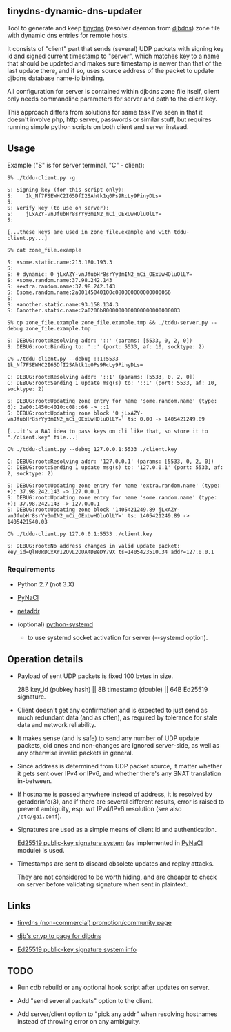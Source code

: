 tinydns-dynamic-dns-updater
--------------------

Tool to generate and keep [tinydns](http://tinydns.org/)
(resolver daemon from [djbdns](http://cr.yp.to/djbdns.html))
zone file with dynamic dns entries for remote hosts.

It consists of "client" part that sends (several) UDP packets with signing key
id and signed current timestamp to "server", which matches key to a name that
should be updated and makes sure timestamp is newer than that of the last update
there, and if so, uses source address of the packet to update djbdns database
name-ip binding.

All configuration for server is contained within djbdns zone file itself, client
only needs commandline parameters for server and path to the client key.

This approach differs from solutions for same task I've seen in that it doesn't
involve php, http server, passwords or similar stuff, but requires running
simple python scripts on both client and server instead.



Usage
--------------------

Example ("S" is for server terminal, "C" - client):

```
S% ./tddu-client.py -g

S: Signing key (for this script only):
S:    1k_Nf7FSEWHC2I65DfI2SAhtk1q0Ps9RcLy9PinyDLs=
S:
S: Verify key (to use on server):
S:    jLxAZY-vnJfubHr8srYy3mIN2_mCi_OExUwHOluOlLY=
S:

[...these keys are used in zone_file.example and with tddu-client.py...]

S% cat zone_file.example

S: +some.static.name:213.180.193.3
S:
S: # dynamic: 0 jLxAZY-vnJfubHr8srYy3mIN2_mCi_OExUwHOluOlLY=
S: +some.random.name:37.98.242.143
S: +extra.random.name:37.98.242.143
S: 6some.random.name:2a00145040100c080000000000000066
S:
S: +another.static.name:93.158.134.3
S: 6another.static.name:2a0206b8000000000000000000000003

S% cp zone_file.example zone_file.example.tmp && ./tddu-server.py --debug zone_file.example.tmp

S: DEBUG:root:Resolving addr: '::' (params: [5533, 0, 2, 0])
S: DEBUG:root:Binding to: '::' (port: 5533, af: 10, socktype: 2)

C% ./tddu-client.py --debug ::1:5533 1k_Nf7FSEWHC2I65DfI2SAhtk1q0Ps9RcLy9PinyDLs=

C: DEBUG:root:Resolving addr: '::1' (params: [5533, 0, 2, 0])
C: DEBUG:root:Sending 1 update msg(s) to: '::1' (port: 5533, af: 10, socktype: 2)

S: DEBUG:root:Updating zone entry for name 'some.random.name' (type: 6): 2a00:1450:4010:c08::66 -> ::1
S: DEBUG:root:Updating zone block '0 jLxAZY-vnJfubHr8srYy3mIN2_mCi_OExUwHOluOlLY=' ts: 0.00 -> 1405421249.89

[...it's a BAD idea to pass keys on cli like that, so store it to "./client.key" file...]

C% ./tddu-client.py --debug 127.0.0.1:5533 ./client.key

C: DEBUG:root:Resolving addr: '127.0.0.1' (params: [5533, 0, 2, 0])
C: DEBUG:root:Sending 1 update msg(s) to: '127.0.0.1' (port: 5533, af: 2, socktype: 2)

S: DEBUG:root:Updating zone entry for name 'extra.random.name' (type: +): 37.98.242.143 -> 127.0.0.1
S: DEBUG:root:Updating zone entry for name 'some.random.name' (type: +): 37.98.242.143 -> 127.0.0.1
S: DEBUG:root:Updating zone block '1405421249.89 jLxAZY-vnJfubHr8srYy3mIN2_mCi_OExUwHOluOlLY=' ts: 1405421249.89 -> 1405421540.03

C% ./tddu-client.py 127.0.0.1:5533 ./client.key

S: DEBUG:root:No address changes in valid update packet: key_id=QlH0RDCxXrI2OvL2OUA4DBeDY79X ts=1405423510.34 addr=127.0.0.1
```


### Requirements

 * Python 2.7 (not 3.X)

 * [PyNaCl](http://pynacl.readthedocs.org/)

 * [netaddr](https://github.com/drkjam/netaddr/)

 * (optional)
   [python-systemd](http://www.freedesktop.org/software/systemd/python-systemd/)
   - to use systemd socket activation for server (--systemd option).



Operation details
--------------------

 * Payload of sent UDP packets is fixed 100 bytes in size.

   28B key_id (pubkey hash) || 8B timestamp (double) || 64B Ed25519 signature.

 * Client doesn't get any confirmation and is expected to just send as much
   redundant data (and as often), as required by tolerance for stale data and
   network reliability.

 * It makes sense (and is safe) to send any number of UDP update packets, old
   ones and non-changes are ignored server-side, as well as any otherwise
   invalid packets in general.

 * Since address is determined from UDP packet source, it matter whether it gets
   sent over IPv4 or IPv6, and whether there's any SNAT translation in-between.

 * If hostname is passed anywhere instead of address, it is resolved by
   getaddrinfo(3), and if there are several different results, error is raised
   to prevent ambiguity, esp. wrt IPv4/IPv6 resolution (see also
   `/etc/gai.conf`).

 * Signatures are used as a simple means of client id and
   authentication.

   [Ed25519 public-key signature system](http://ed25519.cr.yp.to/)
   (as implemented in [PyNaCl](http://pynacl.readthedocs.org/) module)
   is used.

 * Timestamps are sent to discard obsolete updates and replay attacks.

   They are not considered to be worth hiding, and are cheaper to check on
   server before validating signature when sent in plaintext.



Links
--------------------

 * [tinydns (non-commercial) promotion/community page](http://tinydns.org/)

 * [djb's cr.yp.to page for djbdns](http://cr.yp.to/djbdns.html)

 * [Ed25519 public-key signature system info](http://ed25519.cr.yp.to/)



TODO
--------------------

 * Run cdb rebuild or any optional hook script after updates on server.

 * Add "send several packets" option to the client.

 * Add server/client option to "pick any addr" when resolving hostnames instead
   of throwing error on any ambiguity.
